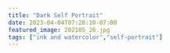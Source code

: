 ```yaml
---
title: "Dark Self Portrait"
date: 2023-04-04T07:28:10-07:00
featured_image: 202105_26.jpg 
tags: ["ink and watercolor","self-portrait"]
---
```

